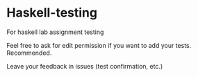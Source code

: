# Haskell-testing
For haskell lab assignment testing

Feel free to ask for edit permission if you want to add your tests. Recommended.

Leave your feedback in issues (test confirmation, etc.)
